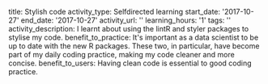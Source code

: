 title: Stylish code
activity_type: Selfdirected learning
start_date: '2017-10-27'
end_date: '2017-10-27'
activity_url: ''
learning_hours: '1'
tags: ''
activity_description: I learnt about using the lintR and styler packages to stylise
  my code.
benefit_to_practice: It's important as a data scientist to be up to date with the
  new R packages. These two, in particular, have become part of my daily coding practice,
  making my code cleaner and more concise.
benefit_to_users: Having clean code is essential to good coding practice.
